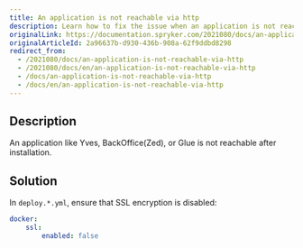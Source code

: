 ```yaml
---
title: An application is not reachable via http
description: Learn how to fix the issue when an application is not reachable via http
originalLink: https://documentation.spryker.com/2021080/docs/an-application-is-not-reachable-via-http
originalArticleId: 2a96637b-d930-436b-908a-62f9ddbd8298
redirect_from:
  - /2021080/docs/an-application-is-not-reachable-via-http
  - /2021080/docs/en/an-application-is-not-reachable-via-http
  - /docs/an-application-is-not-reachable-via-http
  - /docs/en/an-application-is-not-reachable-via-http
---
```


## Description
An application like Yves, BackOffice(Zed), or Glue is not reachable after installation.


## Solution
In `deploy.*.yml`, ensure that SSL encryption is disabled:
```yaml
docker:
    ssl:
        enabled: false
```
